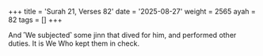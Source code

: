 +++
title = 'Surah 21, Verses 82'
date = '2025-08-27'
weight = 2565
ayah = 82
tags = []
+++

And ˹We subjected˺ some jinn that dived for him, and performed other duties. It is We Who kept them in check.